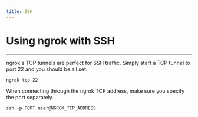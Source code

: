 ```yaml
---
title: SSH
---
```


# Using ngrok with SSH

---

ngrok's TCP tunnels are perfect for SSH traffic. Simply start a TCP tunnel to port 22 and you should be all set.

    ngrok tcp 22

When connecting through the ngrok TCP address, make sure you specify the port separately.

    ssh -p PORT user@NGROK_TCP_ADDRESS
